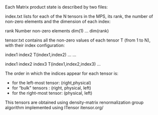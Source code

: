 Each Matrix product state is described by two files:

index.txt lists for each of the N tensors in the MPS, its rank, the number of non-zero elements and the dimension of each index:

rank		Number non-zero elements		dim(1)	   …		dim(rank)

tensor.txt contains all the non-zero values of each tensor T (from 1 to N), with their index configuration:

index1		index2		T(index1,index2)
…
… 

index1		index2		index3		T(index1,index2,index3)
…


The order in which the indices appear for each tensor is:
- for the left-most tensor: (right,physical)
- for “bulk" tensors : (right, physical, left)
- for the right-most tensor: (physical, left)


This tensors are obtained using density-matrix renormalization group algorithm 
implemented using ITensor itensor.org/


